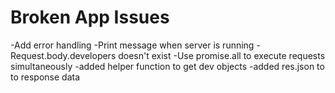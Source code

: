 # Broken App Issues
-Add error handling
-Print message when server is running
-Request.body.developers doesn't exist
-Use promise.all to execute requests simultaneously
-added helper function to get dev objects
-added res.json to to response data